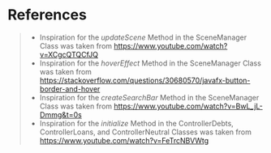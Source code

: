 # References

> - Inspiration for the *updateScene* Method in the SceneManager Class was taken from https://www.youtube.com/watch?v=XCgcQTQCfJQ
> - Inspiration for the *hoverEffect* Method in the SceneManager Class was taken from https://stackoverflow.com/questions/30680570/javafx-button-border-and-hover
> - Inspiration for the *createSearchBar* Method in the SceneManager Class was taken from https://www.youtube.com/watch?v=BwL_jL-Dmmg&t=0s
> - Inspiration for the *initialize* Method in the ControllerDebts, ControllerLoans, and ControllerNeutral Classes was taken from https://www.youtube.com/watch?v=FeTrcNBVWtg

